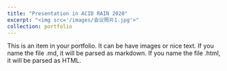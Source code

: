 ```yaml
---
title: "Presentation in ACID RAIN 2020"
excerpt: "<img src='/images/会议照片1.jpg'>"
collection: portfolio
---
```


This is an item in your portfolio. It can be have images or nice text. If you name the file .md, it will be parsed as markdown. If you name the file .html, it will be parsed as HTML. 
